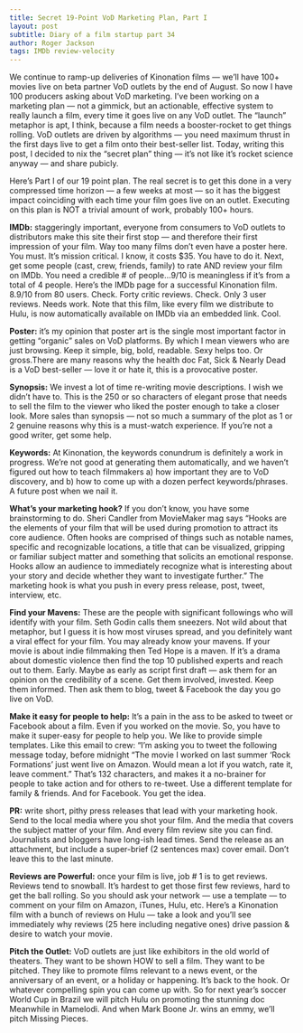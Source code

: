 ```yaml
---
title: Secret 19-Point VoD Marketing Plan, Part I
layout: post
subtitle: Diary of a film startup part 34
author: Roger Jackson
tags: IMDb review-velocity
---
```

We continue to ramp-up deliveries of Kinonation films — we’ll have 100+ movies live on beta partner VoD outlets by the end of August. So now I have 100 producers asking about VoD marketing. I’ve been working on a marketing plan — not a gimmick, but an actionable, effective system to really launch a film, every time it goes live on any VoD outlet. The “launch” metaphor is apt, I think, because a film needs a booster-rocket to get things rolling. VoD outlets are driven by algorithms — you need maximum thrust in the first days live to get a film onto their best-seller list. Today, writing this post,  I decided to nix the “secret plan” thing — it’s not like it’s rocket science anyway — and share pubicly.

Here’s Part I of our 19 point plan. The real secret is to get this done in a very compressed time horizon — a few weeks at most — so it has the biggest impact coinciding with each time your film goes live on an outlet.  Executing on this plan is NOT a trivial amount of work, probably 100+ hours.

<b>IMDb:</b> staggeringly important, everyone from consumers to VoD outlets to distributors make this site their first stop — and therefore their first impression of your film. Way too many films don’t even have a poster here. You must. It’s mission critical. I know, it costs $35. You have to do it. Next, get some people (cast, crew, friends, family) to rate AND review your film on IMDb. You need a credible # of people…9/10 is meaningless if it’s from a total of 4 people. Here’s the IMDb page for a successful Kinonation film. 8.9/10 from 80 users. Check. Forty critic reviews. Check. Only 3 user reviews. Needs work. Note that this film, like every film we distribute to Hulu, is now automatically available on IMDb via an embedded link. Cool.

<b>Poster:</b> it’s my opinion that poster art is the single most important factor in getting “organic” sales on VoD platforms. By which I mean viewers who are just browsing. Keep it simple, big, bold, readable. Sexy helps too. Or gross.There are many reasons why the health doc Fat, Sick & Nearly Dead is a VoD best-seller — love it or hate it, this is a provocative poster.

<b>Synopsis:</b> We invest a lot of time re-writing movie descriptions. I wish we didn’t have to. This is the 250 or so characters of elegant prose that needs to sell the film to the viewer who liked the poster enough to take a closer look. More sales than synopsis — not so much a summary of the plot as 1 or 2 genuine reasons why this is a must-watch experience. If you’re not a good writer, get some help.

<b>Keywords:</b> At Kinonation, the keywords conundrum is definitely a work in progress. We’re not good at generating them automatically, and we haven’t figured out how to teach filmmakers a) how important they are to VoD discovery, and b) how to come up with a dozen perfect keywords/phrases. A future post when we nail it.

<b>What’s your marketing hook?</b>  If you don’t know, you have some brainstorming to do. Sheri Candler from MovieMaker mag says “Hooks are the elements of your film that will be used during promotion to attract its core audience. Often hooks are comprised of things such as notable names, specific and recognizable locations, a title that can be visualized, gripping or familiar subject matter and something that solicits an emotional response. Hooks allow an audience to immediately recognize what is interesting about your story and decide whether they want to investigate further.”  The marketing hook is what you push in every press release, post, tweet, interview, etc.

<b>Find your Mavens:</b> These are the people with significant followings who will identify with your film. Seth Godin calls them sneezers. Not wild about that metaphor, but I guess it is  how most viruses spread, and you definitely want a viral effect for your film. You may already know your mavens. If your movie is about indie filmmaking then Ted Hope is a maven. If it’s a drama about domestic violence then find the top 10 published experts and reach out to them. Early. Maybe as early as script first draft — ask them for an opinion on the credibility of a scene. Get them involved, invested. Keep them informed. Then ask them to blog, tweet & Facebook the day you go live on VoD.

<b>Make it easy for people to help:</b> It’s a pain in the ass to be asked to tweet or Facebook about a film. Even if you worked on the movie. So, you have to make it super-easy for people to help you. We like to provide simple templates. Like this email to crew: “I’m asking you to tweet the following message today, before midnight  “The movie I worked on last summer ‘Rock Formations’ just went live on Amazon. Would mean a lot if you watch, rate it, leave comment.” That’s 132 characters, and makes it a no-brainer for people to take action and for others to re-tweet. Use a different template for family & friends. And for Facebook. You get the idea.

<b>PR:</b> write short, pithy press releases that lead with your marketing hook. Send to the local media where you shot your film. And the media that covers the subject matter of your film. And every film review site you can find. Journalists and bloggers have long-ish lead times. Send the release as an attachment, but include a super-brief (2 sentences max) cover email. Don’t leave this to the last minute.

<b>Reviews are Powerful:</b> once your film is live, job # 1 is to get reviews. Reviews tend to snowball. It’s hardest to get those first few reviews, hard to get the ball rolling. So you should ask your network — use a template — to comment on your film on Amazon, iTunes, Hulu, etc. Here’s a Kinonation film with a bunch of reviews on Hulu — take a look and you’ll see immediately why reviews (25 here including negative ones) drive passion & desire to watch your movie.

<b>Pitch the Outlet:</b> VoD outlets are just like exhibitors in the old world of theaters. They want to be shown HOW to sell a film. They want to be pitched. They like to promote films relevant to a news event, or the anniversary of an event, or a holiday or happening. It’s back to the hook. Or whatever compelling spin you can come up with. So for next year’s soccer World Cup in Brazil we will pitch Hulu on promoting the stunning doc Meanwhile in Mamelodi. And when Mark Boone Jr. wins an emmy, we’ll pitch Missing Pieces.

